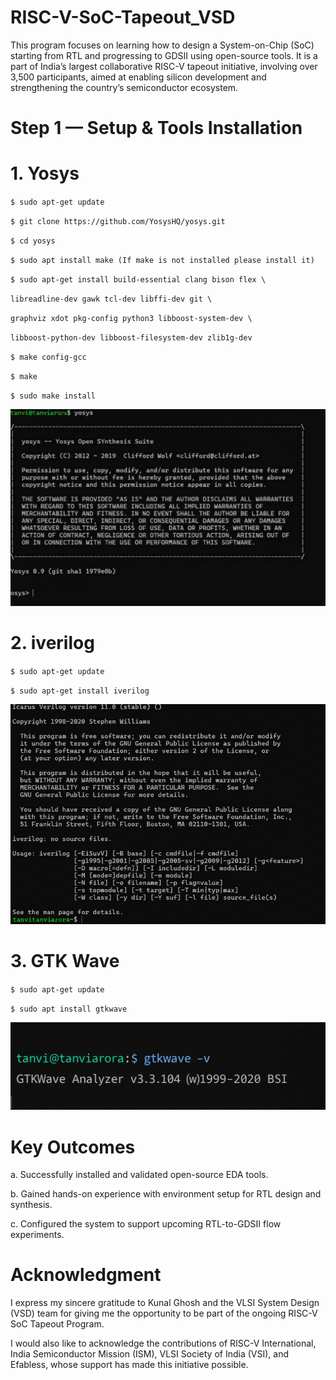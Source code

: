 # RISC-V-SoC-Tapeout_VSD
This program focuses on learning how to design a System-on-Chip (SoC) starting from RTL and progressing to GDSII using open-source tools. It is a part of India’s largest collaborative RISC-V tapeout initiative, involving over 3,500 participants, aimed at enabling silicon development and strengthening the country’s semiconductor ecosystem.

# Step 1 — Setup & Tools Installation
# 1. Yosys
`$ sudo apt-get update  `

`$ git clone https://github.com/YosysHQ/yosys.git ` 

`$ cd yosys `

`$ sudo apt install make (If make is not installed please install it) ` 

`$ sudo apt-get install build-essential clang bison flex \` 

`libreadline-dev gawk tcl-dev libffi-dev git \ `

`graphviz xdot pkg-config python3 libboost-system-dev \ `

`libboost-python-dev libboost-filesystem-dev zlib1g-dev `

`$ make config-gcc` 

`$ make  `

`$ sudo make install `

![](https://github.com/tanviarora23/RISC-V-SoC-Tapeout_VSD/blob/main/1.png)

# 2. iverilog
` $ sudo apt-get update `

` $ sudo apt-get install iverilog  `

![](https://github.com/tanviarora23/RISC-V-SoC-Tapeout_VSD/blob/main/2.png)


# 3. GTK Wave

` $ sudo apt-get update `

` $ sudo apt install gtkwave ` 

![](https://github.com/tanviarora23/RISC-V-SoC-Tapeout_VSD/blob/main/3.png)

#   Key Outcomes

a. Successfully installed and validated open-source EDA tools.

b. Gained hands-on experience with environment setup for RTL design and synthesis.

c. Configured the system to support upcoming RTL-to-GDSII flow experiments.

# Acknowledgment

I express my sincere gratitude to Kunal Ghosh and the VLSI System Design (VSD) team for giving me the opportunity to be part of the ongoing RISC-V SoC Tapeout Program.

I would also like to acknowledge the contributions of RISC-V International, India Semiconductor Mission (ISM), VLSI Society of India (VSI), and Efabless, whose support has made this initiative possible.



